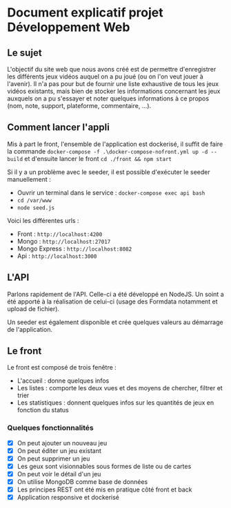 # Document explicatif projet Développement Web

## Le sujet

L'objectif du site web que nous avons créé est de permettre d'enregistrer les différents jeux vidéos auquel on a pu joué (ou on l'on veut jouer à l'avenir).
Il n'a pas pour but de fournir une liste exhaustive de tous les jeux vidéos existants, mais bien de stocker les informations concernant les jeux auxquels on a pu s'essayer et noter quelques informations à ce propos (nom, note, support, plateforme, commentaire, ...).

## Comment lancer l'appli

Mis à part le front, l'ensemble de l'application est dockerisé, il suffit de faire la commande `docker-compose -f .\docker-compose-nofront.yml up -d --build` et d'ensuite lancer le front `cd ./front && npm start`

Si il y a un problème avec le seeder, il est possible d'exécuter le seeder manuellement :
- Ouvrir un terminal dans le service : `docker-compose exec api bash`
- `cd /var/www`
- `node seed.js`

Voici les différentes urls :
- Front : `http://localhost:4200`
- Mongo : `http://localhost:27017`
- Mongo Express : `http://localhost:8082`
- Api : `http://localhost:3000`

## L'API

Parlons rapidement de l'API. Celle-ci a été développé en NodeJS.
Un soint a été apporté à la réalisation de celui-ci (usage des Formdata notamment et upload de fichier).

Un seeder est également disponible et crée quelques valeurs au démarrage de l'application.

## Le front

Le front est composé de trois fenêtre : 
- L'accueil : donne quelques infos
- Les listes : comporte les deux vues et des moyens de chercher, filtrer et trier
- Les statistiques : donnent quelques infos sur les quantités de jeux en fonction du status

### Quelques fonctionnalités
- [x] On peut ajouter un nouveau jeu
- [x] On peut éditer un jeu existant 
- [x] On peut supprimer un jeu
- [x] Les geux sont visionnables sous formes de liste ou de cartes
- [x] On peut voir le détail d'un jeu 
- [x] On utilise MongoDB comme base de données
- [x] Les principes REST ont été mis en pratique côté front et back
- [x] Application responsive et dockerisé